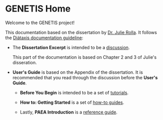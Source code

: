 # GENETIS Home

Welcome to the GENETIS project!

This documentation based on the dissertation by 
[Dr. Julie Rolla](https://etd.ohiolink.edu/apexprod/rws_olink/r/1501/10?clear=10&p10_accession_num=osu163668789451345>).
It follows the [Diátaxis documentation guideline](https://diataxis.fr/):

*  The **Dissertation Excerpt** is intended to be a 
    [discussion](https://diataxis.fr/explanation/).

    This part of the documentation is based on Chapter 2 and 3 of Julie's
    disseration.

* **User's Guide** is based on the Appendix of the dissertation.
    It is recommended that you read through the discussion before the **User's Guide**.

    *  **Before You Begin** is intended to be a set of 
        [tutorials](https://diataxis.fr/tutorials/).

    *  **How to: Getting Started** is a set of 
        [how-to guides](https://diataxis.fr/how-to-guides/).

    *  Lastly, **PAEA Introduction** is a 
        [reference guide](https://diataxis.fr/reference/).

